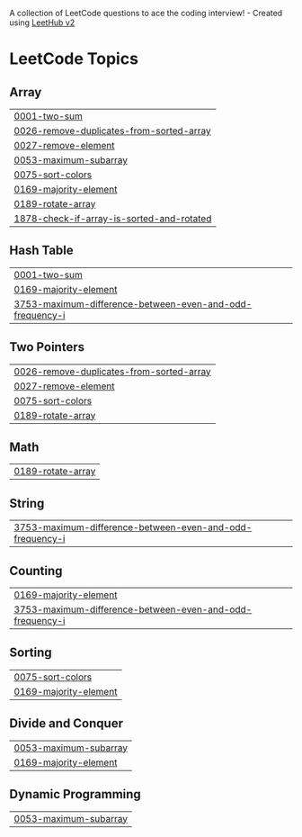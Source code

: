 A collection of LeetCode questions to ace the coding interview! - Created using [LeetHub v2](https://github.com/arunbhardwaj/LeetHub-2.0)
<!---LeetCode Topics Start-->
# LeetCode Topics
## Array
|  |
| ------- |
| [0001-two-sum](https://github.com/amiiitabh/LeetPy/tree/master/0001-two-sum) |
| [0026-remove-duplicates-from-sorted-array](https://github.com/amiiitabh/LeetPy/tree/master/0026-remove-duplicates-from-sorted-array) |
| [0027-remove-element](https://github.com/amiiitabh/LeetPy/tree/master/0027-remove-element) |
| [0053-maximum-subarray](https://github.com/amiiitabh/LeetPy/tree/master/0053-maximum-subarray) |
| [0075-sort-colors](https://github.com/amiiitabh/LeetPy/tree/master/0075-sort-colors) |
| [0169-majority-element](https://github.com/amiiitabh/LeetPy/tree/master/0169-majority-element) |
| [0189-rotate-array](https://github.com/amiiitabh/LeetPy/tree/master/0189-rotate-array) |
| [1878-check-if-array-is-sorted-and-rotated](https://github.com/amiiitabh/LeetPy/tree/master/1878-check-if-array-is-sorted-and-rotated) |
## Hash Table
|  |
| ------- |
| [0001-two-sum](https://github.com/amiiitabh/LeetPy/tree/master/0001-two-sum) |
| [0169-majority-element](https://github.com/amiiitabh/LeetPy/tree/master/0169-majority-element) |
| [3753-maximum-difference-between-even-and-odd-frequency-i](https://github.com/amiiitabh/LeetPy/tree/master/3753-maximum-difference-between-even-and-odd-frequency-i) |
## Two Pointers
|  |
| ------- |
| [0026-remove-duplicates-from-sorted-array](https://github.com/amiiitabh/LeetPy/tree/master/0026-remove-duplicates-from-sorted-array) |
| [0027-remove-element](https://github.com/amiiitabh/LeetPy/tree/master/0027-remove-element) |
| [0075-sort-colors](https://github.com/amiiitabh/LeetPy/tree/master/0075-sort-colors) |
| [0189-rotate-array](https://github.com/amiiitabh/LeetPy/tree/master/0189-rotate-array) |
## Math
|  |
| ------- |
| [0189-rotate-array](https://github.com/amiiitabh/LeetPy/tree/master/0189-rotate-array) |
## String
|  |
| ------- |
| [3753-maximum-difference-between-even-and-odd-frequency-i](https://github.com/amiiitabh/LeetPy/tree/master/3753-maximum-difference-between-even-and-odd-frequency-i) |
## Counting
|  |
| ------- |
| [0169-majority-element](https://github.com/amiiitabh/LeetPy/tree/master/0169-majority-element) |
| [3753-maximum-difference-between-even-and-odd-frequency-i](https://github.com/amiiitabh/LeetPy/tree/master/3753-maximum-difference-between-even-and-odd-frequency-i) |
## Sorting
|  |
| ------- |
| [0075-sort-colors](https://github.com/amiiitabh/LeetPy/tree/master/0075-sort-colors) |
| [0169-majority-element](https://github.com/amiiitabh/LeetPy/tree/master/0169-majority-element) |
## Divide and Conquer
|  |
| ------- |
| [0053-maximum-subarray](https://github.com/amiiitabh/LeetPy/tree/master/0053-maximum-subarray) |
| [0169-majority-element](https://github.com/amiiitabh/LeetPy/tree/master/0169-majority-element) |
## Dynamic Programming
|  |
| ------- |
| [0053-maximum-subarray](https://github.com/amiiitabh/LeetPy/tree/master/0053-maximum-subarray) |
<!---LeetCode Topics End-->